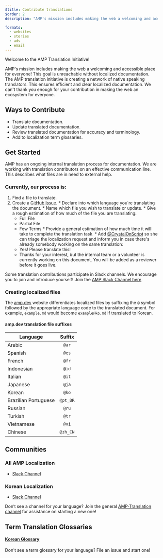 ```yaml
---
$title: Contribute translations
$order: 2
description: "AMP's mission includes making the web a welcoming and accessible place for everyone, and we are unable to reach this goal without localized documentation. Translating AMP documentation is an essential process that aids the AMP community's success and health."

formats:
  - websites
  - stories
  - ads
  - email
---
```

Welcome to the AMP Translation Initiative!

AMP's mission includes making the web a welcoming and accessible place for everyone! This goal is unreachable without localized documentation. The AMP translation initiative is creating a network of native speaking translators. This ensures efficient and clear localized documentation. We can't thank you enough for your contribution in making the web an ecosystem for everyone.

## Ways to Contribute

  * Translate documentation.
  * Update translated documentation.
  * Review translated documentation for accuracy and terminology.
  * Add to localization term glossaries.

## Get Started

AMP has an ongoing internal translation process for documentation. We are working with translation contributors on an effective communication line. This describes what files are in need to external help.

### Currently, our process is:

  1. Find a file to translate.
  1. Create a [GitHub Issue](https://github.com/ampproject/docs/issues/new).
    * Declare into which language you're translating the document.
    * Name which file you wish to translate or update.
    * Give a rough estimation of how much of the file you are translating.
        - Full File
        - Partial File
        - Few Terms
    * Provide a general estimation of how much time it will take to complete the translation task.
    * Add [@CrystalOnScript](https://github.com/CrystalOnScript) so she can triage the localization request and inform you in case there's already somebody working on the same translation:
        - Yes! Please translate this!
        - Thanks for your interest, but the internal team or a volunteer is currently working on this document. You will be added as a reviewer before it goes live.

Some translation contributions participate in Slack channels. We encourage you to join and introduce yourself! Join the [AMP Slack Channel here](https://docs.google.com/forms/d/e/1FAIpQLSd83J2IZA6cdR6jPwABGsJE8YL4pkypAbKMGgUZZriU7Qu6Tg/viewform?fbzx=4406980310789882877).

### Creating localized files

The [amp.dev](https://amp.dev/) website differentiates localized files by suffixing the `@` symbol followed by the appropriate language code to the translated document. For example, `example.md` would become `example@ko.md` if translated to Korean.

#### amp.dev translation file suffixes

| Language             | Suffix         |
| -------------        |:-------------: |
| Arabic               | `@ar`          |
| Spanish              | `@es`          |
| French               | `@fr`          |
| Indonesian           | `@id`          |
| Italian              | `@it`          |
| Japanese             | `@ja`          |
| Korean               | `@ko`          |
| Brazilian Portuguese | `@pt_BR`       |
| Russian              | `@ru`          |
| Turkish              | `@tr`          |
| Vietnamese           | `@vi`          |
| Chinese              | `@zh_CN`       |


## Communities
### All AMP Localization
* [Slack Channel](https://amphtml.slack.com/messages/CCVMH4ZMF)

### Korean Localization
* [Slack Channel](https://amphtml.slack.com/messages/CCR8RFVUH)

Don’t see a channel for your language? Join the general [AMP-Translation channel](https://amphtml.slack.com/messages/CCVMH4ZMF/details/) for assistance on starting a new one!

## Term Translation Glossaries

#### [Korean Glossary](https://github.com/ampproject/docs/blob/master/glossaries/KOREAN.md)

Don't see a term glossary for your language? File an issue and start one!

